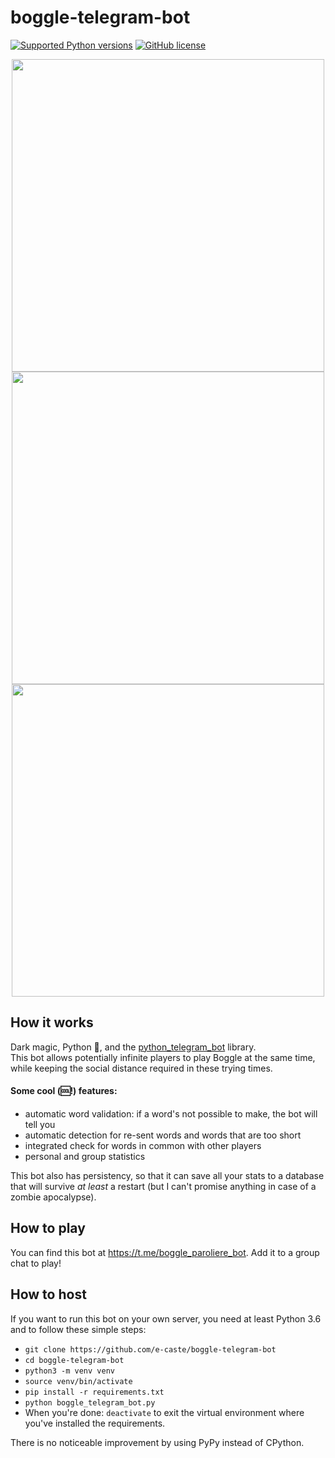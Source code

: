 # boggle-telegram-bot
[![Supported Python versions](https://img.shields.io/badge/python-3.6-brightgreen)]() [![GitHub license](https://img.shields.io/github/license/e-caste/boggle-telegram-bot)](https://github.com/e-caste/boggle-telegram-bot/blob/master/LICENSE)
<p align="center">
  <img  height="500" src="https://imgur.com/vppVYwS.png">
  <img  height="500" src="https://imgur.com/eEQNweY.png">
  <img  height="500" src="https://imgur.com/MX1gAhR.png">
</p>

## How it works

Dark magic, Python 🐍, and the [python_telegram_bot](https://github.com/python-telegram-bot/python-telegram-bot) library.  
This bot allows potentially infinite players to play Boggle at the same time, while keeping the social distance required in these trying times.  

#### Some cool (🆒!) features:
- automatic word validation: if a word's not possible to make, the bot will tell you
- automatic detection for re-sent words and words that are too short
- integrated check for words in common with other players
- personal and group statistics  

This bot also has persistency, so that it can save all your stats to a database that will survive <i>at least</i> a restart (but I can't promise anything in case of a zombie apocalypse).

## How to play

You can find this bot at https://t.me/boggle_paroliere_bot. Add it to a group chat to play!

## How to host

If you want to run this bot on your own server, you need at least Python 3.6 and to follow these simple steps:
- `git clone https://github.com/e-caste/boggle-telegram-bot`
- `cd boggle-telegram-bot`
- `python3 -m venv venv`
- `source venv/bin/activate`
- `pip install -r requirements.txt`
- `python boggle_telegram_bot.py`  
- When you're done: `deactivate` to exit the virtual environment where you've installed the requirements.

There is no noticeable improvement by using PyPy instead of CPython.
